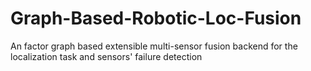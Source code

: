 # Graph-Based-Robotic-Loc-Fusion
An factor graph based extensible multi-sensor fusion backend for the localization task and sensors' failure detection
